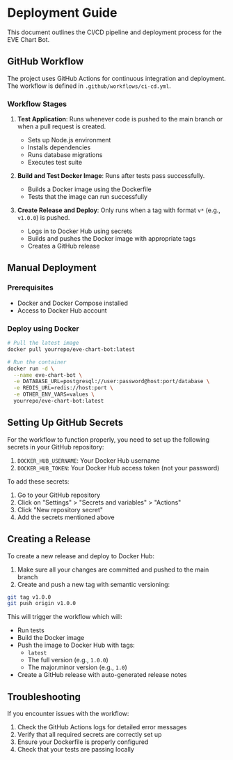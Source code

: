 # Deployment Guide

This document outlines the CI/CD pipeline and deployment process for the EVE Chart Bot.

## GitHub Workflow

The project uses GitHub Actions for continuous integration and deployment. The workflow is defined in `.github/workflows/ci-cd.yml`.

### Workflow Stages

1. **Test Application**: Runs whenever code is pushed to the main branch or when a pull request is created.

   - Sets up Node.js environment
   - Installs dependencies
   - Runs database migrations
   - Executes test suite

2. **Build and Test Docker Image**: Runs after tests pass successfully.

   - Builds a Docker image using the Dockerfile
   - Tests that the image can run successfully

3. **Create Release and Deploy**: Only runs when a tag with format `v*` (e.g., `v1.0.0`) is pushed.
   - Logs in to Docker Hub using secrets
   - Builds and pushes the Docker image with appropriate tags
   - Creates a GitHub release

## Manual Deployment

### Prerequisites

- Docker and Docker Compose installed
- Access to Docker Hub account

### Deploy using Docker

```bash
# Pull the latest image
docker pull yourrepo/eve-chart-bot:latest

# Run the container
docker run -d \
  --name eve-chart-bot \
  -e DATABASE_URL=postgresql://user:password@host:port/database \
  -e REDIS_URL=redis://host:port \
  -e OTHER_ENV_VARS=values \
  yourrepo/eve-chart-bot:latest
```

## Setting Up GitHub Secrets

For the workflow to function properly, you need to set up the following secrets in your GitHub repository:

1. `DOCKER_HUB_USERNAME`: Your Docker Hub username
2. `DOCKER_HUB_TOKEN`: Your Docker Hub access token (not your password)

To add these secrets:

1. Go to your GitHub repository
2. Click on "Settings" > "Secrets and variables" > "Actions"
3. Click "New repository secret"
4. Add the secrets mentioned above

## Creating a Release

To create a new release and deploy to Docker Hub:

1. Make sure all your changes are committed and pushed to the main branch
2. Create and push a new tag with semantic versioning:

```bash
git tag v1.0.0
git push origin v1.0.0
```

This will trigger the workflow which will:

- Run tests
- Build the Docker image
- Push the image to Docker Hub with tags:
  - `latest`
  - The full version (e.g., `1.0.0`)
  - The major.minor version (e.g., `1.0`)
- Create a GitHub release with auto-generated release notes

## Troubleshooting

If you encounter issues with the workflow:

1. Check the GitHub Actions logs for detailed error messages
2. Verify that all required secrets are correctly set up
3. Ensure your Dockerfile is properly configured
4. Check that your tests are passing locally
